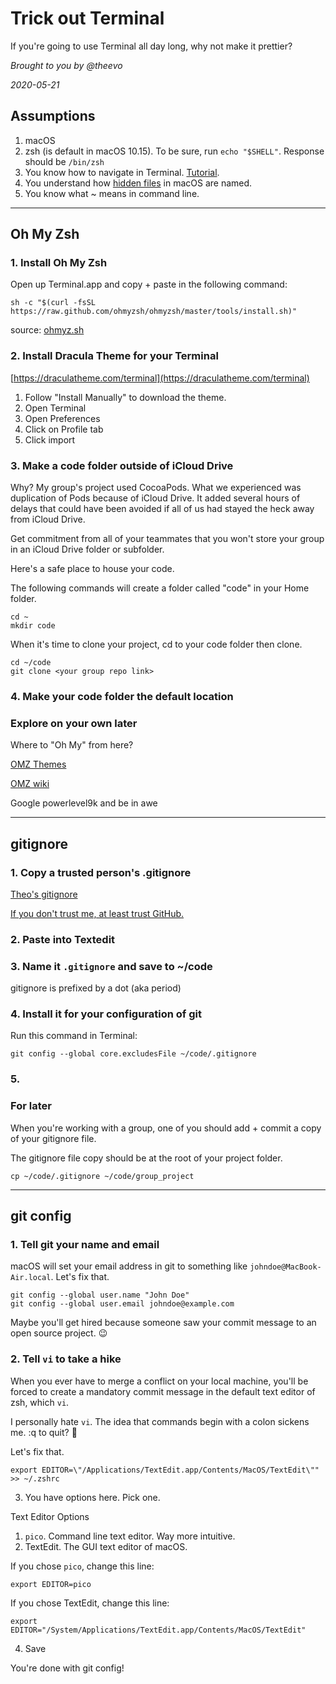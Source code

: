 # Trick out Terminal

If you're going to use Terminal all day long, why not make it prettier?

*Brought to you by @theevo*

*2020-05-21*

## Assumptions

1. macOS
2. zsh (is default in macOS 10.15). To be sure, run `echo "$SHELL"`. Response should be `/bin/zsh`
3. You know how to navigate in Terminal. [Tutorial](https://learn.co/lessons/bash-navigation-osx).
4. You understand how [hidden files](https://www.macrumors.com/how-to/show-hidden-files-on-a-mac/) in macOS are named.
5. You know what ~ means in command line.


---

## Oh My Zsh


### 1. Install Oh My Zsh

Open up Terminal.app and copy + paste in the following command:

```
sh -c "$(curl -fsSL https://raw.github.com/ohmyzsh/ohmyzsh/master/tools/install.sh)"
```

source: [ohmyz.sh](https://ohmyz.sh/#install)


### 2. Install Dracula Theme for your Terminal

[https://draculatheme.com/terminal](https://draculatheme.com/terminal)

1. Follow "Install Manually" to download the theme.
2. Open Terminal
3. Open Preferences
4. Click on Profile tab
5. Click import


### 3. Make a code folder outside of iCloud Drive

Why? My group's project used CocoaPods. What we experienced was duplication of Pods because of iCloud Drive. It added several hours of delays that could have been avoided if all of us had stayed the heck away from iCloud Drive.

Get commitment from all of your teammates that you won't store your group in an iCloud Drive folder or subfolder.

Here's a safe place to house your code.

The following commands will create a folder called "code" in your Home folder. 

```
cd ~
mkdir code
```

When it's time to clone your project, cd to your code folder then clone.

```
cd ~/code
git clone <your group repo link>
```

### 4. Make your code folder the default location




### Explore on your own later

Where to "Oh My" from here?

[OMZ Themes](https://github.com/ohmyzsh/ohmyzsh/wiki/Themes)

[OMZ wiki](https://github.com/ohmyzsh/ohmyzsh/wiki)

Google powerlevel9k and be in awe

---

## gitignore


### 1. Copy a trusted person's .gitignore

[Theo's gitignore](https://gist.github.com/theevo/09bcdd508f9d65edfda637487143a877)

[If you don't trust me, at least trust GitHub.](https://github.com/github/gitignore/blob/master/Swift.gitignore)

### 2. Paste into Textedit

### 3. Name it `.gitignore` and save to ~/code

gitignore is prefixed by a dot (aka period)

### 4. Install it for your configuration of git

Run this command in Terminal:

```
git config --global core.excludesFile ~/code/.gitignore
```

### 5. 


### For later

When you're working with a group, one of you should add + commit a copy of your gitignore file.

The gitignore file copy should be at the root of your project folder.

```
cp ~/code/.gitignore ~/code/group_project
```


---

## git config

### 1. Tell git your name and email

macOS will set your email address in git to something like `johndoe@MacBook-Air.local`. Let's fix that.

```
git config --global user.name "John Doe"
git config --global user.email johndoe@example.com
```

Maybe you'll get hired because someone saw your commit message to an open source project. 😉

### 2. Tell `vi` to take a hike

When you ever have to merge a conflict on your local machine, you'll be forced to create a mandatory commit message in the default text editor of zsh, which `vi`.

I personally hate `vi`. The idea that commands begin with a colon sickens me. :q to quit? 🤮

Let's fix that.

```
export EDITOR=\"/Applications/TextEdit.app/Contents/MacOS/TextEdit\"" >> ~/.zshrc
```


3. You have options here. Pick one.

Text Editor Options

1. `pico`. Command line text editor. Way more intuitive.
2. TextEdit. The GUI text editor of macOS.

If you chose `pico`, change this line:

```
export EDITOR=pico
```

If you chose TextEdit, change this line:

```
export EDITOR="/System/Applications/TextEdit.app/Contents/MacOS/TextEdit"
```

4. Save

You're done with git config!


